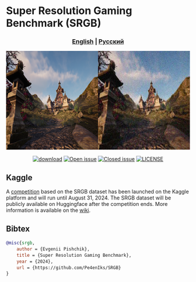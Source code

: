 # Super Resolution Gaming Benchmark (SRGB)

### <div align="center"><b><a href="README.md">English</a> | <a href="README_RU.md">Русский</a></b></div>

<p align="center">
    <img src="images/readme/banner.png" height=270>
</p>

<div align="center">

[![download](https://img.shields.io/github/downloads/pe4eniks/SRGB/total.svg)](https://github.com/pe4eniks/SRGB/releases)
[![Open issue](https://img.shields.io/github/issues/pe4eniks/SRGB)](https://github.com/pe4eniks/SRGB/issues)
[![Closed issue](https://img.shields.io/github/issues-closed/pe4eniks/SRGB)](https://github.com/pe4eniks/SRGB/issues)
[![LICENSE](https://img.shields.io/github/license/pe4eniks/SRGB)](https://github.com/Pe4enIks/SRGB/blob/main/LICENSE)

</div>

## Kaggle
A [competition](https://www.kaggle.com/competitions/super-resolution-in-video-games) based on the SRGB dataset has been launched on the Kaggle platform and will run until August 31, 2024. The SRGB dataset will be publicly available on Huggingface after the competition ends. More information is available on the [wiki](https://github.com/Pe4enIks/SRGB/wiki/Kaggle-competition).


## Bibtex
```bibtex
@misc{srgb,
    author = {Evgenii Pishchik},
    title = {Super Resolution Gaming Benchmark},
    year = {2024},
    url = {https://github.com/Pe4enIks/SRGB}
}
```
